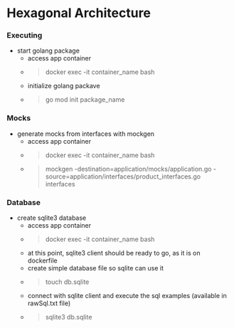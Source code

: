 # Hexagonal Architecture

### Executing
- start golang package
  - access app container
  - > docker exec -it container_name bash
  - initialize golang packave
  - > go mod init package_name

### Mocks
- generate mocks from interfaces with mockgen
  - access app container
  - > docker exec -it container_name bash
  - > mockgen -destination=application/mocks/application.go -source=application/interfaces/product_interfaces.go interfaces

### Database
- create sqlite3 database
  - access app container
  - > docker exec -it container_name bash
  - at this point, sqlite3 client should be ready to go, as it is on dockerfile
  - create simple database file so sqlite can use it
  - > touch db.sqlite
  - connect with sqlite client and execute the sql examples (available in rawSql.txt file)
  - > sqlite3 db.sqlite